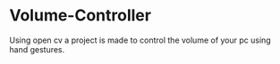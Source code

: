 # Volume-Controller
Using open cv a project is made to control the volume of your pc using hand gestures.
